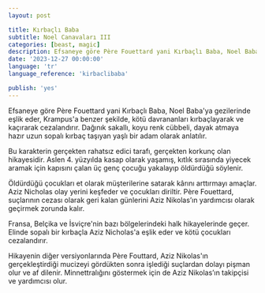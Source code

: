 ```yaml
---
layout: post

title: Kırbaçlı Baba
subtitle: Noel Canavaları III
categories: [beast, magic]
description: Efsaneye göre Père Fouettard yani Kırbaçlı Baba, Noel Baba'ya gezilerinde eşlik eder, Krampus'a benzer şekilde, kötü davrananları kırbaçlayarak ve kaçırarak cezalandırır.
date: '2023-12-27 00:00:00'
language: 'tr'
language_reference: 'kirbaclibaba'

publish: 'yes'
---
```


Efsaneye göre Père Fouettard yani Kırbaçlı Baba, Noel Baba'ya gezilerinde eşlik eder, Krampus'a benzer şekilde, kötü davrananları kırbaçlayarak ve kaçırarak cezalandırır. Dağınık sakallı, koyu renk cübbeli, dayak atmaya hazır uzun sopalı kırbaç taşıyan yaşlı bir adam olarak anlatılır. 

Bu karakterin gerçekten rahatsız edici tarafı, gerçekten korkunç olan hikayesidir. Aslen 4. yüzyılda kasap olarak yaşamış, kıtlık sırasında yiyecek aramak için kapısını çalan üç genç çocuğu yakalayıp öldürdüğü söylenir.

Öldürdüğü çocukları et olarak müşterilerine satarak kârını arttırmayı amaçlar. Aziz Nicholas olay yerini keşfeder ve çocukları diriltir. Père Fouettard, suçlarının cezası olarak geri kalan günlerini Aziz Nikolas’ın yardımcısı olarak geçirmek zorunda kalır.

Fransa, Belçika ve İsviçre'nin bazı bölgelerindeki halk hikayelerinde geçer. Elinde sopalı bir kırbaçla Aziz Nicholas'a eşlik eder ve kötü çocukları cezalandırır. 

Hikayenin diğer versiyonlarında Père Fouttard, Aziz Nikolas'ın gerçekleştirdiği mucizeyi gördükten sonra işlediği suçlardan dolayı pişman olur ve af dilenir. Minnettralığını göstermek için de Aziz Nikolas’ın takipçisi ve yardımcısı olur.


